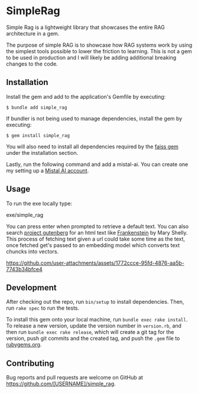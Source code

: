 # SimpleRag

Simple Rag is a lightweight library that showcases the entire RAG architecture in a gem.

The purpose of simple RAG is to showcase how RAG systems work by using the simplest tools possible to lower the friction to learning. This is not a gem to be used in production and I will likely be adding additional breaking changes to the code.

## Installation

Install the gem and add to the application's Gemfile by executing:

    $ bundle add simple_rag

If bundler is not being used to manage dependencies, install the gem by executing:

    $ gem install simple_rag

You will also need to install all dependencies required by the [faiss gem](https://github.com/ankane/faiss-ruby?tab=readme-ov-file#installation) under the installation section.

Lastly, run the following command and add a mistal-ai. You can create one my setting up a [Mistal AI account](https://docs.mistral.ai/getting-started/quickstart/#account-setup).

## Usage

To run the exe locally type:

exe/simple_rag

You can press enter when prompted to retrieve a default text. You can also search [project gutenberg](https://www.gutenberg.org/) for an html text like [Frankenstein](https://www.gutenberg.org/cache/epub/42324/pg42324.txt) by Mary Shelly.
This process of fetching text given a url could take some time as the text, once fetched get's passed to an embedding model which converts text chuncks into vectors.



https://github.com/user-attachments/assets/1772ccce-95fd-4876-aa5b-7743b34bfce4



## Development

After checking out the repo, run `bin/setup` to install dependencies. Then, run `rake spec` to run the tests.

To install this gem onto your local machine, run `bundle exec rake install`. To release a new version, update the version number in `version.rb`, and then run `bundle exec rake release`, which will create a git tag for the version, push git commits and the created tag, and push the `.gem` file to [rubygems.org](https://rubygems.org).

## Contributing

Bug reports and pull requests are welcome on GitHub at https://github.com/[USERNAME]/simple_rag.
